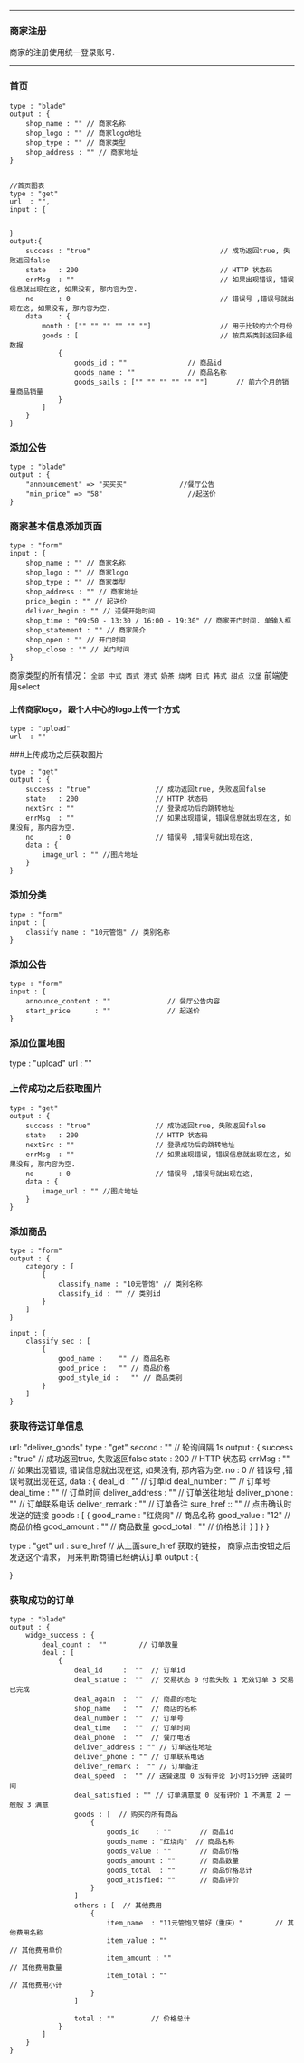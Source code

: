 ----------------------------
### 商家注册
商家的注册使用统一登录账号.

-----------------------------
### 首页

	type : "blade"
	output : {
		shop_name : "" // 商家名称
		shop_logo : "" // 商家logo地址
		shop_type : "" // 商家类型
		shop_address : "" // 商家地址
	}


	//首页图表
	type : "get"
    url  : "",
    input : {


    }
    output:{
        success : "true"                                // 成功返回true, 失败返回false
        state   : 200                                   // HTTP 状态码
        errMsg  : ""                                    // 如果出现错误, 错误信息就出现在这, 如果没有, 那内容为空.
        no      : 0                                     // 错误号 ,错误号就出现在这, 如果没有, 那内容为空.
        data    : {
        	month : ["" "" "" "" "" ""]					// 用于比较的六个月份
			goods : [   								// 按菜系类别返回多组数据
				{
					goods_id : ""       		// 商品id
					goods_name : ""    			// 商品名称
					goods_sails : ["" "" "" "" "" ""] 	    // 前六个月的销量商品销量
				}
			]
        }
    }

### 添加公告

	type : "blade"
	output : {
		"announcement" => "买买买"				//餐厅公告
		"min_price" => "58"						//起送价
	}

### 商家基本信息添加页面

	type : "form"
	input : {
		shop_name : "" // 商家名称
		shop_logo : "" // 商家logo
		shop_type : "" // 商家类型
		shop_address : "" // 商家地址
		price_begin : "" // 起送价
		deliver_begin : "" // 送餐开始时间
		shop_time : "09:50 - 13:30 / 16:00 - 19:30" // 商家开门时间. 单输入框
		shop_statement : "" // 商家简介
		shop_open : "" // 开门时间
		shop_close : "" // 关门时间
	}
商家类型的所有情况： `全部 中式 西式 港式 奶茶 烧烤 日式 韩式 甜点 汉堡` 前端使用select


#### 上传商家logo， 跟个人中心的logo上传一个方式
	type : "upload"
	url  : "" 



###上传成功之后获取图片

	type : "get"
	output : {
		success : "true"                // 成功返回true, 失败返回false
	    state   : 200                   // HTTP 状态码
	    nextSrc : ""                    // 登录成功后的跳转地址
	    errMsg  : ""                    // 如果出现错误, 错误信息就出现在这, 如果没有, 那内容为空.
	    no      : 0                     // 错误号 ,错误号就出现在这, 
	    data : {
			image_url : "" //图片地址
		}
	}





### 添加分类

	type : "form"
	input : {
		classify_name : "10元管饱" // 类别名称
	}

### 添加公告

	type : "form"
	input : {
		announce_content : ""              // 餐厅公告内容
        start_price      : ""              // 起送价
	}


### 添加位置地图
type : "upload"
url  : "" 


### 上传成功之后获取图片
	type : "get"
	output : {
		success : "true"                // 成功返回true, 失败返回false
	    state   : 200                   // HTTP 状态码
	    nextSrc : ""                    // 登录成功后的跳转地址
	    errMsg  : ""                    // 如果出现错误, 错误信息就出现在这, 如果没有, 那内容为空.
	    no      : 0                     // 错误号 ,错误号就出现在这, 
	    data : {
			image_url : "" //图片地址
		}
	}

### 添加商品

	type : "form"
	output : {
		category : [
			{
				classify_name : "10元管饱" // 类别名称
				classify_id : "" // 类别id
			}
		]
	}

	input : {
		classify_sec : [
			{
				good_name :    "" // 商品名称
				good_price :   "" // 商品价格
				good_style_id :   "" // 商品类别
			}
		]
	}



### 获取待送订单信息
   url: "deliver_goods"
	type : "get"
	second : "" // 轮询间隔  1s
	output : {
		success : "true"                // 成功返回true, 失败返回false
	    state   : 200                   // HTTP 状态码
	    errMsg  : ""                    // 如果出现错误, 错误信息就出现在这, 如果没有, 那内容为空.
	    no      : 0                     // 错误号 ,错误号就出现在这, 
		data : {
			deal_id : "" // 订单id
			deal_number : "" // 订单号
			deal_time : "" // 订单时间
			deliver_address : "" // 订单送往地址
			deliver_phone : ""  // 订单联系电话
			deliver_remark : "" // 订单备注
			sure_href   :: ""  // 点击确认时发送的链接
			goods : [
				{
					good_name : "红烧肉" // 商品名称
					good_value : "12"   // 商品价格
					good_amount : ""    // 商品数量
					good_total : ""     // 价格总计
				}
			]
		}
	}

type : "get"
url : sure_href  // 从上面sure_href 获取的链接， 商家点击按钮之后发送这个请求， 用来判断商铺已经确认订单
output : {
	
}


### 获取成功的订单

	type : "blade"
	output : {
		widge_success : {
			deal_count :  ""        // 订单数量
			deal : [
				{
					deal_id     :  ""  // 订单id
					deal_statue :  ""  // 交易状态 0 付款失败 1 无效订单 3 交易已完成
					deal_again  :  ""  // 商品的地址
					shop_name   :  ""  // 商店的名称
					deal_number :  ""  // 订单号
					deal_time   :  ""  // 订单时间
					deal_phone  :  ""  // 餐厅电话
					deliver_address : "" // 订单送往地址
					deliver_phone : "" // 订单联系电话
					deliver_remark :  "" // 订单备注
					deal_speed  :  "" // 送餐速度 0 没有评论 1小时15分钟 送餐时间
					deal_satisfied : "" // 订单满意度 0 没有评价 1 不满意 2 一般般 3 满意
					goods : [  // 购买的所有商品
						{
							goods_id    : ""       // 商品id
							goods_name : "红烧肉"  // 商品名称
							goods_value : ""       // 商品价格
							goods_amount : ""      // 商品数量
							goods_total  : ""      // 商品价格总计
							good_atisfied: ""      // 商品评价
						}
					]
					others : [  // 其他费用
						{
							item_name  : "11元管饱又管好（重庆）"        // 其他费用名称
							item_value : ""                              // 其他费用单价
							item_amount : ""                             // 其他费用数量
							item_total : ""                              // 其他费用小计
						}
					]

					total : ""         // 价格总计
				}
			]
		}
	}







